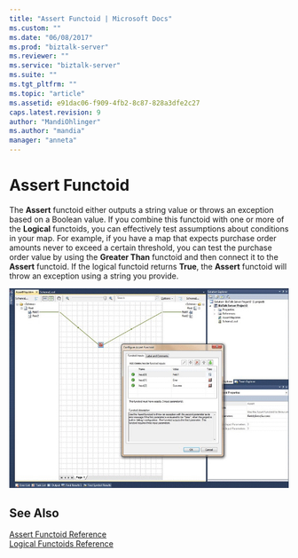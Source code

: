 ```yaml
---
title: "Assert Functoid | Microsoft Docs"
ms.custom: ""
ms.date: "06/08/2017"
ms.prod: "biztalk-server"
ms.reviewer: ""
ms.service: "biztalk-server"
ms.suite: ""
ms.tgt_pltfrm: ""
ms.topic: "article"
ms.assetid: e91dac06-f909-4fb2-8c87-828a3dfe2c27
caps.latest.revision: 9
author: "MandiOhlinger"
ms.author: "mandia"
manager: "anneta"
---
```

# Assert Functoid
The **Assert** functoid either outputs a string value or throws an exception based on a Boolean value. If you combine this functoid with one or more of the **Logical** functoids, you can effectively test assumptions about conditions in your map. For example, if you have a map that expects purchase order amounts never to exceed a certain threshold, you can test the purchase order value by using the **Greater Than** functoid and then connect it to the **Assert** functoid. If the logical functoid returns **True**, the **Assert** functoid will throw an exception using a string you provide.  
  
 ![Assert Functoid](../core/media/assertfunctoid.gif "AssertFunctoid")  
  
## See Also  
 [Assert Functoid Reference](../core/assert-functoid-reference.md)   
 [Logical Functoids Reference](../core/logical-functoids-reference.md)